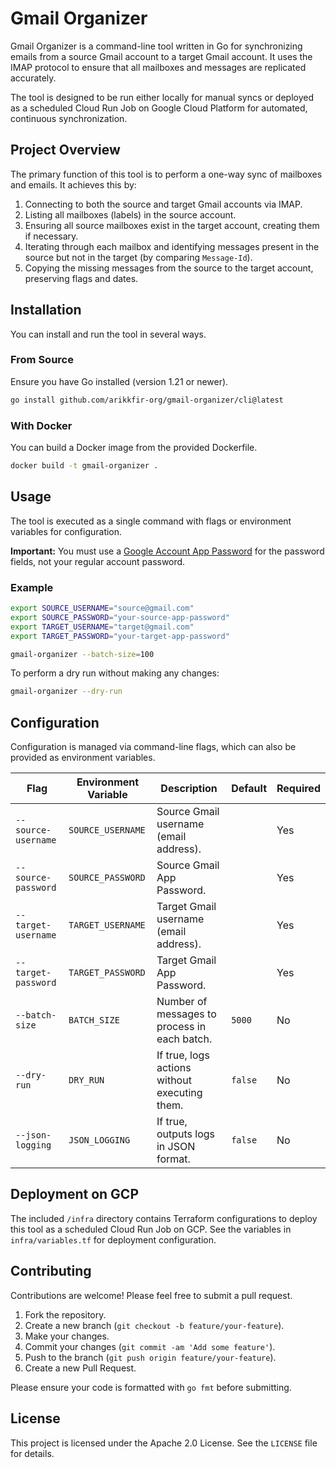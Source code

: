 # Gmail Organizer

Gmail Organizer is a command-line tool written in Go for synchronizing emails from a source Gmail account to a target
Gmail account. It uses the IMAP protocol to ensure that all mailboxes and messages are replicated accurately.

The tool is designed to be run either locally for manual syncs or deployed as a scheduled Cloud Run Job on Google Cloud
Platform for automated, continuous synchronization.

## Project Overview

The primary function of this tool is to perform a one-way sync of mailboxes and emails. It achieves this by:

1. Connecting to both the source and target Gmail accounts via IMAP.
2. Listing all mailboxes (labels) in the source account.
3. Ensuring all source mailboxes exist in the target account, creating them if necessary.
4. Iterating through each mailbox and identifying messages present in the source but not in the target (by comparing
   `Message-Id`).
5. Copying the missing messages from the source to the target account, preserving flags and dates.

## Installation

You can install and run the tool in several ways.

### From Source

Ensure you have Go installed (version 1.21 or newer).

```sh
go install github.com/arikkfir-org/gmail-organizer/cli@latest
```

### With Docker

You can build a Docker image from the provided Dockerfile.

```sh
docker build -t gmail-organizer .
```

## Usage

The tool is executed as a single command with flags or environment variables for configuration.

**Important:** You must use a [Google Account App Password](https://support.google.com/accounts/answer/185833) for the
password fields, not your regular account password.

### Example

```sh
export SOURCE_USERNAME="source@gmail.com"
export SOURCE_PASSWORD="your-source-app-password"
export TARGET_USERNAME="target@gmail.com"
export TARGET_PASSWORD="your-target-app-password"

gmail-organizer --batch-size=100
```

To perform a dry run without making any changes:

```sh
gmail-organizer --dry-run
```

## Configuration

Configuration is managed via command-line flags, which can also be provided as environment variables.

| Flag                | Environment Variable | Description                                   | Default | Required |
|---------------------|----------------------|-----------------------------------------------|---------|----------|
| `--source-username` | `SOURCE_USERNAME`    | Source Gmail username (email address).        |         | Yes      |
| `--source-password` | `SOURCE_PASSWORD`    | Source Gmail App Password.                    |         | Yes      |
| `--target-username` | `TARGET_USERNAME`    | Target Gmail username (email address).        |         | Yes      |
| `--target-password` | `TARGET_PASSWORD`    | Target Gmail App Password.                    |         | Yes      |
| `--batch-size`      | `BATCH_SIZE`         | Number of messages to process in each batch.  | `5000`  | No       |
| `--dry-run`         | `DRY_RUN`            | If true, logs actions without executing them. | `false` | No       |
| `--json-logging`    | `JSON_LOGGING`       | If true, outputs logs in JSON format.         | `false` | No       |

## Deployment on GCP

The included `/infra` directory contains Terraform configurations to deploy this tool as a scheduled Cloud Run Job on
GCP. See the variables in `infra/variables.tf` for deployment configuration.

## Contributing

Contributions are welcome! Please feel free to submit a pull request.

1. Fork the repository.
2. Create a new branch (`git checkout -b feature/your-feature`).
3. Make your changes.
4. Commit your changes (`git commit -am 'Add some feature'`).
5. Push to the branch (`git push origin feature/your-feature`).
6. Create a new Pull Request.

Please ensure your code is formatted with `go fmt` before submitting.

## License

This project is licensed under the Apache 2.0 License. See the `LICENSE` file for details.